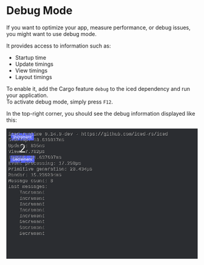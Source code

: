 # Debug Mode

If you want to optimize your app, measure performance, or debug issues, you might want to use debug mode.

It provides access to information such as:  
- Startup time  
- Update timings  
- View timings  
- Layout timings  

To enable it, add the Cargo feature `debug` to the iced dependency and run your application.  
To activate debug mode, simply press `F12`.  

In the top-right corner, you should see the debug information displayed like this:

![Preview](./debug_view_counter.png)
